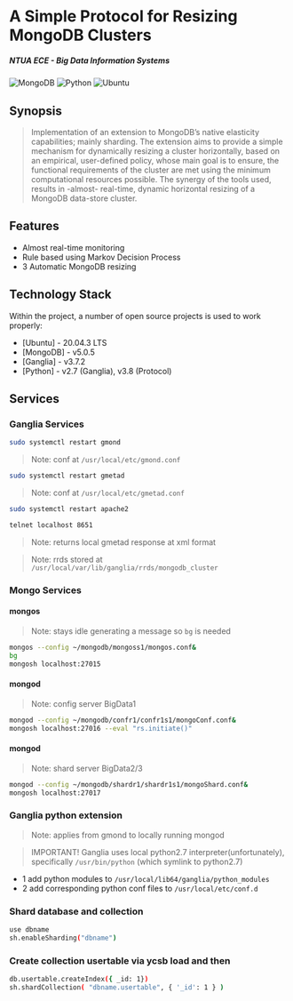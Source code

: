 # A Simple Protocol for Resizing MongoDB Clusters
##### **NTUA ECE** - *Big Data Information Systems*

![MongoDB](https://img.shields.io/badge/MongoDB-%234ea94b.svg?style=for-the-badge&logo=mongodb&logoColor=white) ![Python](https://img.shields.io/badge/python-3670A0?style=for-the-badge&logo=python&logoColor=ffdd54) ![Ubuntu](https://img.shields.io/badge/Ubuntu-E95420?style=for-the-badge&logo=ubuntu&logoColor=white)

## Synopsis
>Implementation of an extension to MongoDB’s native elasticity capabilities; mainly sharding. The extension aims to provide a simple mechanism for dynamically resizing a cluster horizontally, based on an empirical, user-defined policy, whose main goal is to ensure, the functional requirements of the cluster are met using the minimum computational resources possible. The synergy of the tools used, results in -almost- real-time, dynamic horizontal resizing of a MongoDB data-store cluster.

## Features

- Almost real-time monitoring
- Rule based using Markov Decision Process
- 3 Automatic MongoDB resizing

## Technology Stack

Within the project, a number of open source projects is used to work properly:

- [Ubuntu] - 20.04.3 LTS
- [MongoDB] - v5.0.5
- [Ganglia] - v3.7.2
- [Python] - v2.7 (Ganglia), v3.8 (Protocol)

## Services

### Ganglia Services
```sh
sudo systemctl restart gmond
```
> Note: conf at `/usr/local/etc/gmond.conf`

```sh
sudo systemctl restart gmetad
```
> Note: conf at `/usr/local/etc/gmetad.conf`

```sh
sudo systemctl restart apache2
```
```sh
telnet localhost 8651
```

> Note: returns local gmetad response at xml format

> Note: rrds stored at `/usr/local/var/lib/ganglia/rrds/mongodb_cluster`

### Mongo Services
#### mongos 
> Note: stays idle generating a message so `bg` is needed

```sh
mongos --config ~/mongodb/mongoss1/mongos.conf&
bg
mongosh localhost:27015
```
#### mongod 
> Note: config server BigData1

```sh
mongod --config ~/mongodb/confr1/confr1s1/mongoConf.conf&
mongosh localhost:27016 --eval "rs.initiate()"
```

#### mongod 
> Note: shard server BigData2/3

```sh
mongod --config ~/mongodb/shardr1/shardr1s1/mongoShard.conf&
mongosh localhost:27017
```

### Ganglia python extension 
> Note: applies from gmond to locally running mongod

> IMPORTANT! Ganglia uses local python2.7 interpreter(unfortunately), specifically `/usr/bin/python` (which symlink to python2.7)

- 1 add python modules to `/usr/local/lib64/ganglia/python_modules`
- 2 add corresponding python conf files to `/usr/local/etc/conf.d`

### Shard database and collection
```sh
use dbname
sh.enableSharding("dbname")
```

### Create collection usertable via ycsb load and then
```sh
db.usertable.createIndex({ _id: 1})
sh.shardCollection( "dbname.usertable", { '_id': 1 } )
```
